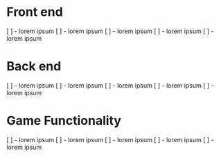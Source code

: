 # Front end

[ ] - lorem ipsum
[ ] - lorem ipsum
[ ] - lorem ipsum
[ ] - lorem ipsum
[ ] - lorem ipsum

# Back end

[ ] - lorem ipsum
[ ] - lorem ipsum
[ ] - lorem ipsum
[ ] - lorem ipsum
[ ] - lorem ipsum

# Game Functionality

[ ] - lorem ipsum
[ ] - lorem ipsum
[ ] - lorem ipsum
[ ] - lorem ipsum
[ ] - lorem ipsum